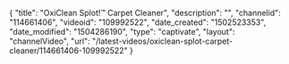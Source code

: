 {
    "title": "OxiClean Splot!&trade; Carpet Cleaner",
    "description": "",
    "channelid": "114661406",
    "videoid": "109992522",
    "date_created": "1502523353",
    "date_modified": "1504286190",
    "type": "captivate",
    "layout": "channelVideo",
    "url": "\/latest-videos\/oxiclean-splot-carpet-cleaner\/114661406-109992522"
}